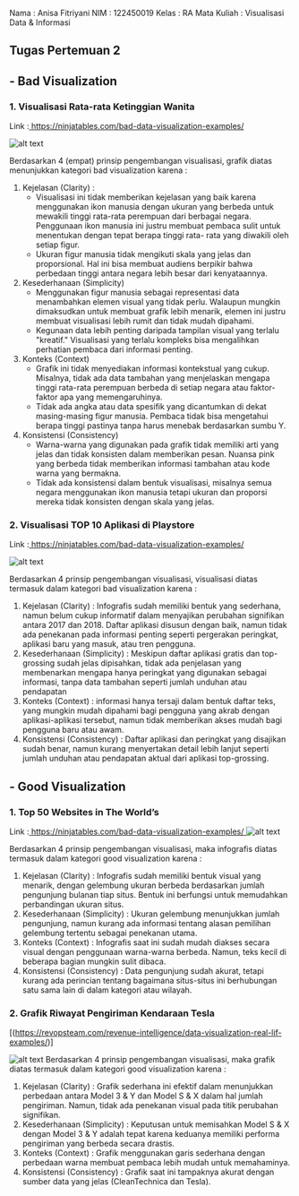 ﻿Nama : Anisa Fitriyani 
NIM : 122450019 
Kelas : RA 
Mata Kuliah : Visualisasi Data & Informasi 

## **Tugas Pertemuan 2** 

## **- Bad Visualization** 
### **1. Visualisasi Rata-rata Ketinggian Wanita** 

   Link :[ https://ninjatables.com/bad-data-visualization-examples/ ](https://ninjatables.com/bad-data-visualization-examples/)

![alt text](https://ninjatables.com/wp-content/uploads/2022/12/2-1.png?raw=true)

Berdasarkan  4  (empat)  prinsip  pengembangan  visualisasi,  grafik  diatas  menunjukkan kategori bad visualization  karena : 
1) Kejelasan (Clarity) :
   - Visualisasi ini tidak memberikan kejelasan yang baik karena menggunakan ikon manusia dengan ukuran yang berbeda untuk mewakili tinggi rata-rata perempuan dari berbagai negara. Penggunaan ikon manusia ini justru membuat pembaca sulit untuk menentukan dengan tepat berapa tinggi rata- rata yang diwakili oleh setiap figur.
   - Ukuran figur manusia tidak mengikuti skala yang jelas dan proporsional. Hal ini bisa membuat audiens berpikir bahwa perbedaan tinggi antara negara lebih besar dari kenyataannya. 
2) Kesederhanaan (Simplicity)
   - Menggunakan figur manusia sebagai representasi data menambahkan elemen visual  yang  tidak  perlu.  Walaupun  mungkin  dimaksudkan  untuk  membuat grafik lebih menarik, elemen ini justru membuat visualisasi lebih rumit dan tidak mudah dipahami.
   - Kegunaan data lebih penting daripada tampilan visual yang terlalu "kreatif." Visualisasi yang terlalu kompleks bisa mengalihkan perhatian pembaca dari informasi penting. 
3) Konteks (Context)
   - Grafik ini tidak menyediakan informasi kontekstual yang cukup. Misalnya, tidak ada data tambahan yang menjelaskan mengapa tinggi rata-rata perempuan berbeda di setiap negara atau faktor-faktor apa yang memengaruhinya.
   - Tidak ada angka atau data spesifik yang dicantumkan di dekat masing-masing figur manusia. Pembaca tidak bisa mengetahui berapa tinggi pastinya tanpa harus menebak berdasarkan sumbu Y. 
4) Konsistensi (Consistency)
   - Warna-warna yang digunakan pada grafik tidak memiliki arti yang jelas dan tidak konsisten dalam memberikan pesan. Nuansa pink yang berbeda tidak memberikan informasi tambahan atau kode warna yang bermakna.
   - Tidak ada konsistensi dalam bentuk visualisasi, misalnya semua negara menggunakan ikon manusia tetapi ukuran dan proporsi mereka tidak konsisten dengan skala yang jelas.

### **2. Visualisasi TOP 10 Aplikasi di Playstore**
Link :[ https://ninjatables.com/bad-data-visualization-examples/ ](https://ninjatables.com/bad-data-visualization-examples/)

![alt text](https://ninjatables.com/wp-content/uploads/2022/12/3-1-1-512x1024.png?raw=true)

Berdasarkan 4 prinsip pengembangan visualisasi, visualisasi diatas termasuk dalam kategori bad visualization karena : 
1) Kejelasan (Clarity) : Infografis sudah memiliki bentuk yang sederhana, namun belum cukup informatif dalam menyajikan perubahan signifikan antara 2017 dan 2018. Daftar aplikasi disusun dengan baik, namun tidak ada penekanan pada informasi penting seperti pergerakan peringkat, aplikasi baru yang masuk, atau tren pengguna. 
2) Kesederhanaan (Simplicity) : Meskipun daftar aplikasi gratis dan top-grossing sudah jelas dipisahkan, tidak ada penjelasan yang membenarkan mengapa hanya peringkat yang digunakan sebagai informasi, tanpa data tambahan seperti jumlah unduhan atau pendapatan 
3) Konteks  (Context)  :  informasi  hanya  tersaji  dalam  bentuk  daftar  teks,  yang mungkin  mudah  dipahami  bagi  pengguna  yang  akrab  dengan  aplikasi-aplikasi tersebut, namun tidak memberikan akses mudah bagi pengguna baru atau awam. 
4) Konsistensi (Consistency) : Daftar aplikasi dan peringkat yang disajikan sudah benar, namun kurang menyertakan detail lebih lanjut seperti jumlah unduhan atau pendapatan aktual dari aplikasi top-grossing.
   
## **- Good Visualization** 
### **1. Top 50 Websites in The World’s** 
Link :[ https://ninjatables.com/bad-data-visualization-examples/ ](https://ninjatables.com/bad-data-visualization-examples/)
![alt text](https://ninjatables.com/bad-data-visualization-examples/?raw=true)

Berdasarkan 4 prinsip pengembangan visualisasi, maka infografis diatas termasuk dalam kategori good visualization karena : 
1) Kejelasan (Clarity) : Infografis sudah memiliki bentuk visual yang menarik, dengan gelembung ukuran berbeda berdasarkan jumlah pengunjung bulanan tiap situs. Bentuk ini berfungsi untuk memudahkan perbandingan ukuran situs. 
1) Kesederhanaan (Simplicity) : Ukuran gelembung menunjukkan jumlah pengunjung, namun kurang ada informasi tentang alasan pemilihan gelembung tertentu sebagai penekanan utama. 
1) Konteks (Context) : Infografis saat ini sudah mudah diakses secara visual dengan penggunaan warna-warna berbeda. Namun, teks kecil di beberapa bagian mungkin sulit dibaca. 
1) Konsistensi (Consistency) : Data pengunjung sudah akurat, tetapi kurang ada perincian tentang bagaimana situs-situs ini berhubungan satu sama lain di dalam kategori atau wilayah.
   
### **2. Grafik Riwayat Pengiriman Kendaraan Tesla**
[(https://revopsteam.com/revenue-intelligence/data-visualization-real-lif-examples/)] 

 ![alt text](https://revopsteam.com/wp-content/uploads/sites/7/2023/09/line-graph-1024x623.pngraw=true)
Berdasarkan 4 prinsip pengembangan visualisasi, maka grafik diatas termasuk dalam kategori good visualization karena :
1) Kejelasan (Clarity) : Grafik sederhana ini efektif dalam menunjukkan perbedaan antara Model 3 & Y dan Model S & X dalam hal jumlah pengiriman. Namun, tidak ada penekanan visual pada titik perubahan signifikan. 
2) Kesederhanaan (Simplicity) : Keputusan untuk memisahkan Model S & X dengan Model 3 & Y adalah tepat karena keduanya memiliki performa pengiriman yang berbeda secara drastis. 
3) Konteks (Context) : Grafik menggunakan garis sederhana dengan perbedaan warna membuat pembaca lebih mudah untuk memahaminya. 
4) Konsistensi (Consistency) : Grafik saat ini tampaknya akurat dengan sumber data yang jelas (CleanTechnica dan Tesla). 
